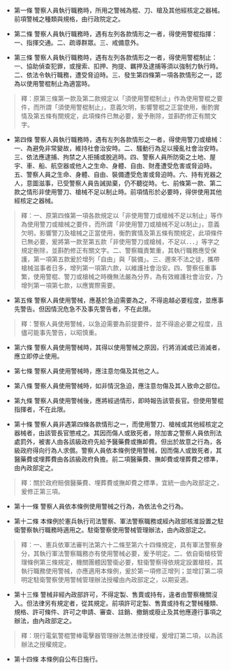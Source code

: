 * 第一條 警察人員執行職務時，所用之警械為棍、刀、槍及其他經核定之器械。前項警械之種類與規格，由行政院定之。

* 第二條 警察人員執行職務時，遇有左列各款情形之一者，得使用警棍指揮：一、指揮交通。二、疏導群眾。三、戒備意外。

* 第三條 警察人員執行職務時，遇有左列各款情形之一者，得使用警棍制止：一、協助偵查犯罪，或搜索、扣押、拘提、羈押及逮捕等須以強制力執行時。二、依法令執行職務，遭受脅迫時。三、發生第四條第一項各款情形之一，認為以使用警棍制止為適當時。

> 釋：原第三條第一款及第二款規定以「須使用警棍制止」作為使用警棍之要件，而所謂「須使用警棍制止」，意義欠明，影響警棍之正當使用，衡酌實情及第五條有關規定，此項條件已無必要，爰予刪除，並斟酌修正有關文字。

* 第四條 警察人員執行職務時，遇有左列各款情形之一者，得使用警刀或槍械：一、為避免非常變故，維持社會治安時。二、騷動行為足以擾亂社會治安時。三、依法應逮捕、拘禁之人拒捕或脫逃時。四、警察人員所防衛之土地、屋宇、車、船、航空器或他人之生命、身體、自由、財產遭受危害或脅迫時。五、警察人員之生命、身體、自由、裝備遭受危害或脅迫時。六、持有兇器之人，意圖滋事，已受警察人員告誡拋棄，仍不聽從時。七、前條第一款、第二款之情形非使用警刀、槍械不足以制止時。前項情形於必要時，得併使用其他經核定之器械。

> 釋：一、原第四條第一項各款規定以「非使用警刀或槍械不足以制止」等作為使用警刀或槍械之要件，而所謂「非使用警刀或槍械不足以制止」，意義欠明，影響警刀及槍械之正當使用，衡酌實情及第五條有關規定，此項條件已無必要，爰將第一款至第五款「非使用警刀或槍械，不足以．．．」等字之規定刪除，並斟酌修正有關文字。二、警察職責繁重，其執行職務應受保護，第一項第五款爰於增列「自由」與「裝備」。三、邇來不法之徒，攜帶槍械滋事者日多，增列第一項第六款，以維護社會治安。四、警察任重事繁，使用警棍、警刀或槍械之時機無法嚴為分界，為有效維護社會治安，乃增列第一項第七款，以應實際需要。

* 第五條 警察人員使用警械，應基於急迫需要為之，不得逾越必要程度，並應事先警告。但因情況危急不及事先警告者，不在此限。

> 釋：警察人員使用警械，以急迫需要為前提要件，並不得逾必要之程度，且儘可能事先警告，以昭慎重。

* 第六條 警察人員使用警械時，其得以使用警械之原因，行將消滅或已消滅者，應立即停止使用。

* 第七條 警察人員使用警械時，應注意勿傷及其他之人。

* 第八條 警察人員使用警械時，如非情況急迫，應注意勿傷及其人致命之部位。

* 第九條 警察人員使用警械後，應將經過情形，即時報告該管長官。但使用警棍指揮者，不在此限。

* 第十條 警察人員非遇第四條各款情形之一，而使用警刀、槍械或其他經核定之器械者，由該管長官懲戒之。其因而傷人或致死者，除加害之警察人員依刑法處罰外，被害人由各該級政府先給予醫藥費或撫卹費。但出於故意之行為，各級政府得向行為人求償。警察人員依本條例使用警械，因而傷人或致死者，其醫藥費或埋葬費由各該級政府負擔。前二項醫藥費、撫卹費或埋葬費之標準，由內政部定之。

> 釋：關於政府賠償醫藥費、埋葬費或撫卹費之標準，宜統一由內政部定之，爰修正第三項。

* 第十一條 警察人員依本條例使用警械之行為，為依法令之行為。

* 第十二條 本條例於憲兵執行司法警察、軍法警察職務或經內政部核淮設置之駐衛警察執行職務時適用之。駐衛警察使用警械管理辦法，由內政部定之。

> 釋：一、憲兵依軍法審判法第六十二條至第六十四條規定，具有軍法警察身分，其執行軍法警察職務亦有使用警械必要，爰予明定。二、依自衛槍枝管理條例第三條規定，機關團體因警衛必要，駐衛警察得依規定設置槍枝，其執行職務使用警械，亦應適用本條例，爰於第一項修正增列；並增訂第二項明定駐衛警察使用警械管理辦法授權由內政部定之，以期妥適。

* 第十三條 警械非經內政部許可，不得定製、售賣或持有，違者由警察機關沒入。但法律另有規定者，從其規定。前項許可定製、售賣或持有之警械種類、規格、許可條件、許可之申請、審查、註銷、撤銷或廢止及其他應遵行事項之辦法，由內政部定之。

> 釋：現行電氣警棍警棒電擊器管理辦法無法律授權，爰增訂第二項，以為該辦法之授權規定。

* 第十四條 本條例自公布日施行。

